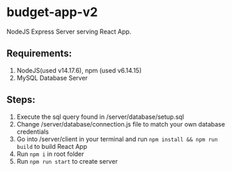 # budget-app-v2

NodeJS Express Server serving React App.

## Requirements:
1. NodeJS(used v14.17.6), npm (used v6.14.15)
2. MySQL Database Server

## Steps:
1. Execute the sql query found in /server/database/setup.sql
2. Change /server/database/connection.js file to match your own database credentials
3. Go into /server/client in your terminal and run `npm install && npm run build` to build React App 
4. Run `npm i` in root folder 
5. Run `npm run start` to create server



